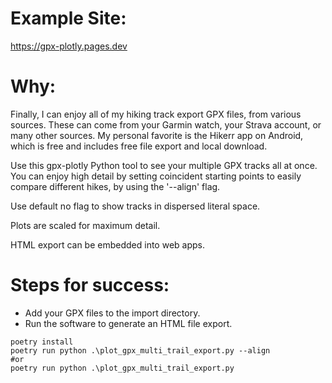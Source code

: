 # Example Site:
https://gpx-plotly.pages.dev

# Why:
Finally, I can enjoy all of my hiking track export GPX files, from various sources. These can come from your Garmin watch, your Strava account, or many other sources. My personal favorite is the Hikerr app on Android, which is free and includes free file export and local download.

Use this gpx-plotly Python tool to see your multiple GPX tracks all at once. You can enjoy high detail by setting coincident starting points to easily compare different hikes, by using the '--align' flag. 

Use default no flag to show tracks in dispersed literal space.

Plots are scaled for maximum detail.

HTML export can be embedded into web apps.

# Steps for success:
- Add your GPX files to the import directory.
- Run the software to generate an HTML file export.
```
poetry install
poetry run python .\plot_gpx_multi_trail_export.py --align
#or
poetry run python .\plot_gpx_multi_trail_export.py
```